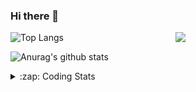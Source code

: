 ### Hi there 👋

<!--
**tao8687/tao8687** is a ✨ _special_ ✨ repository because its `README.md` (this file) appears on your GitHub profile.

Here are some ideas to get you started:

- 🔭 I’m currently working on ...
- 🌱 I’m currently learning ...
- 👯 I’m looking to collaborate on ...
- 🤔 I’m looking for help with ...
- 💬 Ask me about ...
- 📫 How to reach me: ...
- 😄 Pronouns: ...
- ⚡ Fun fact: ...
-->

<img align='right' src="https://media.giphy.com/media/M9gbBd9nbDrOTu1Mqx/giphy.gif" width="240">

  
![Top Langs](https://github-readme-stats.vercel.app/api/top-langs/?username=tao8687&layout=compact&title_color=23238E&text_color=A67D3D)

![Anurag's github stats](https://github-readme-stats.vercel.app/api?username=tao8687&show_icons=true&&text_color=A67D3D&title_color=23238E&show_icons=false&count_private=true&hide=stars)

<details>
  <summary>:zap: Coding Stats</summary>
  <br>
    
<!--START_SECTION:waka-->
![Code Time](http://img.shields.io/badge/Code%20Time-1%2C511%20hrs%2040%20mins-blue)

![Profile Views](http://img.shields.io/badge/Profile%20Views-0-blue)

**🐱 My GitHub Data** 

> 📦 1.5 MB Used in GitHub's Storage 
 > 
> 🏆 118 Contributions in the Year 2024
 > 
> 🚫 Not Opted to Hire
 > 
> 📜 50 Public Repositories 
 > 
> 🔑 25 Private Repositories 
 > 
**I'm an Early 🐤** 

```text
🌞 Morning                1356 commits        ██████████████████████░░░   86.70 % 
🌆 Daytime                87 commits          █░░░░░░░░░░░░░░░░░░░░░░░░   05.56 % 
🌃 Evening                117 commits         ██░░░░░░░░░░░░░░░░░░░░░░░   07.48 % 
🌙 Night                  4 commits           ░░░░░░░░░░░░░░░░░░░░░░░░░   00.26 % 
```
📅 **I'm Most Productive on Wednesday** 

```text
Monday                   225 commits         ████░░░░░░░░░░░░░░░░░░░░░   14.39 % 
Tuesday                  212 commits         ███░░░░░░░░░░░░░░░░░░░░░░   13.55 % 
Wednesday                279 commits         ████░░░░░░░░░░░░░░░░░░░░░   17.84 % 
Thursday                 204 commits         ███░░░░░░░░░░░░░░░░░░░░░░   13.04 % 
Friday                   222 commits         ████░░░░░░░░░░░░░░░░░░░░░   14.19 % 
Saturday                 216 commits         ███░░░░░░░░░░░░░░░░░░░░░░   13.81 % 
Sunday                   206 commits         ███░░░░░░░░░░░░░░░░░░░░░░   13.17 % 
```


📊 **This Week I Spent My Time On** 

```text
🕑︎ Time Zone: Asia/Shanghai

💬 Programming Languages: 
Other                    12 hrs 20 mins      ███████████████░░░░░░░░░░   58.76 % 
C++                      4 hrs 40 mins       ██████░░░░░░░░░░░░░░░░░░░   22.29 % 
Lua                      52 mins             █░░░░░░░░░░░░░░░░░░░░░░░░   04.15 % 
YAML                     46 mins             █░░░░░░░░░░░░░░░░░░░░░░░░   03.70 % 
C                        37 mins             █░░░░░░░░░░░░░░░░░░░░░░░░   02.99 % 

🔥 Editors: 
VS Code                  21 hrs              █████████████████████████   100.00 % 

🐱‍💻 Projects: 
ROS-TurtleBot-PID        3 hrs 16 mins       ████░░░░░░░░░░░░░░░░░░░░░   15.59 % 
gazebo_models            3 hrs 1 min         ████░░░░░░░░░░░░░░░░░░░░░   14.44 % 
diffbot                  2 hrs 50 mins       ███░░░░░░░░░░░░░░░░░░░░░░   13.49 % 
wheeltec_robot           2 hrs 6 mins        ███░░░░░░░░░░░░░░░░░░░░░░   10.03 % 
Demo01_WS                1 hr 42 mins        ██░░░░░░░░░░░░░░░░░░░░░░░   08.11 % 

💻 Operating System: 
Linux                    21 hrs              █████████████████████████   100.00 % 
```

**I Mostly Code in Python** 

```text
Python                   9 repos             ████████░░░░░░░░░░░░░░░░░   30.00 % 
C++                      8 repos             ███████░░░░░░░░░░░░░░░░░░   26.67 % 
JavaScript               2 repos             ██░░░░░░░░░░░░░░░░░░░░░░░   06.67 % 
Batchfile                1 repo              █░░░░░░░░░░░░░░░░░░░░░░░░   03.33 % 
HTML                     1 repo              █░░░░░░░░░░░░░░░░░░░░░░░░   03.33 % 
```



**Timeline**

![Lines of Code chart](https://raw.githubusercontent.com/tao8687/tao8687/master/assets/bar_graph.png)


 Last Updated on 27/04/2024 01:11:29 UTC
<!--END_SECTION:waka-->
</details>
